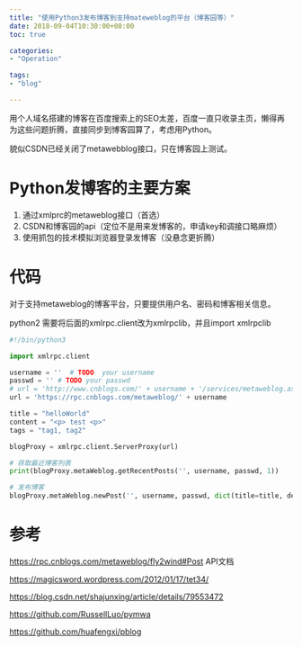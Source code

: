 ```yaml
---
title: "使用Python3发布博客到支持mateweblog的平台（博客园等）"
date: 2018-09-04T10:30:00+08:00
toc: true

categories:
- "Operation"

tags:
- "blog"

---
```



用个人域名搭建的博客在百度搜索上的SEO太差，百度一直只收录主页，懒得再为这些问题折腾，直接同步到博客园算了，考虑用Python。

貌似CSDN已经关闭了metawebblog接口，只在博客园上测试。


# Python发博客的主要方案

1. 通过xmlprc的metaweblog接口（首选）
2. CSDN和博客园的api（定位不是用来发博客的，申请key和调接口略麻烦）
3. 使用抓包的技术模拟浏览器登录发博客（没悬念更折腾）

# 代码

对于支持metaweblog的博客平台，只要提供用户名、密码和博客相关信息。

python2 需要将后面的xmlrpc.client改为xmlrpclib，并且import xmlrpclib

```python
#!/bin/python3

import xmlrpc.client

username = ''  # TODO  your username
passwd = '' # TODO your passwd
# url = 'http://www.cnblogs.com/' + username + '/services/metaweblog.aspx' # 此链接已挂
url = 'https://rpc.cnblogs.com/metaweblog/' + username

title = "helloWorld"
content = "<p> test <p>"
tags = "tag1, tag2"

blogProxy = xmlrpc.client.ServerProxy(url)

# 获取最近博客列表
print(blogProxy.metaWeblog.getRecentPosts('', username, passwd, 1))

# 发布博客
blogProxy.metaWeblog.newPost('', username, passwd, dict(title=title, description=content, mt_keywords=tags), True)
```

# 参考

https://rpc.cnblogs.com/metaweblog/fly2wind#Post API文档

https://magicsword.wordpress.com/2012/01/17/tet34/

https://blog.csdn.net/shajunxing/article/details/79553472

https://github.com/RussellLuo/pymwa

https://github.com/huafengxi/pblog

